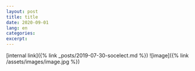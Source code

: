 ```yaml
---
layout: post
title: title
date: 2020-09-01
lang: en
categories:
excerpt:
---
```


[internal link]({% link _posts/2019-07-30-socelect.md %})
![image]({% link /assets/images/image.jpg %})

